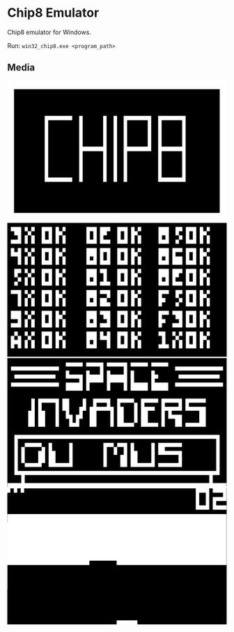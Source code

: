 # Chip8 Emulator
Chip8 emulator for Windows.

Run: `win32_chip8.exe <program_path>`

## Media
![](media/chip8.png)
![](media/opcode.png)
![](media/space_invaders.png)
![](media/brick.png)
